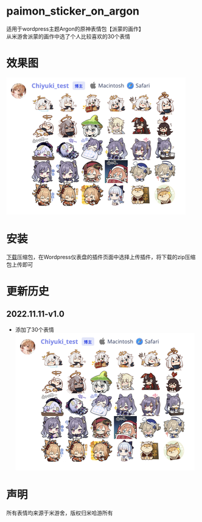# paimon_sticker_on_argon
适用于wordpress主题Argon的原神表情包【派蒙的画作】  
从米游舍派蒙的画作中选了个人比较喜欢的30个表情

# 效果图
![image](preview.png)

# 安装
[下载](https://github.com/ChiyukiRuon/paimon_sticker_on_argon/releases)压缩包，在Wordpress仪表盘的插件页面中选择上传插件，将下载的zip压缩包上传即可

# 更新历史
## 2022.11.11-v1.0  
- 添加了30个表情
![image](preview.png)

# 声明
所有表情均来源于米游舍，版权归米哈游所有